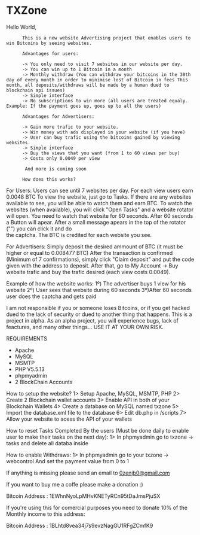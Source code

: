 # TXZone
Hello World,

          This is a new website Advertising project that enables users to win Bitcoins by seeing websites.

          Advantages for users:
         
          -> You only need to visit 7 websites in our website per day.
          -> You can win up to 1 Bitcoin in a month
          -> Monthly withdraw (You can withdraw your bitcoins in the 30th day of every month in order to minimise lost of Bitcoin in fees This month, all deposits/withdraws will be made by a human dued to blockchain api issues)
          -> Simple interface
          -> No subscriptions to win more (all users are treated equaly. Example: If the payment goes up, goes up to all the users)

          Advantages for Advertisers:

          -> Gain more trafic to your website.
          -> Win money with ads displayed in your website (if you have)
          -> User can buy trafic using the bitcoins gained by viewing websites.
          -> Simple interface
          -> Buy the views that you want (from 1 to 60 views per buy)
          -> Costs only 0.0049 per view

           And more is coming soon
 
          How does this works?

For Users:
      Users can see until 7 websites per day. For each view users earn 0.0048 BTC
      To view the website, just go to Tasks. If there are any websites available to see, you will be able to watch them and earn BTC.
      To watch the websites (when available), you will click "Open Tasks" and a website rotator will open. You need to watch that website for 60 
      seconds. After 60 seconds a Button will apear. After a small message apears in the top of the rotator ("</script>") you can click it and do  
      the captcha. The BTC is credited for each website you see.

For Advertisers:
      Simply deposit the desired ammount of BTC (it must be higher or equal to 0.008477 BTC)
      After the transaction is confirmed (Minimum of 7 confirmations), simply click "Claim deposit" and put the code given with the address to deposit.
      After that, go to My Account -> Buy website trafic and buy the trafic desired (each view costs 0.0049).

Example of how the website works:
 1º) The advertiser buys 1 view for his website
 2º) User sees that website during 60 seconds
 3º)After 60 seconds user does the captcha and gets paid
 

I am not responsible if you or someone loses Bitcoins, or if you get hacked dued to the lack of security or dued to another thing that happens.
This is a project in alpha. As an alpha project, you will experience bugs, lack of feactures, and many other things...
USE IT AT YOUR OWN RISK.


REQUIREMENTS
- Apache
- MySQL
- MSMTP
- PHP V5.5.13
- phpmyadmin
- 2 BlockChain Accounts

How to setup the website?
1> Setup Apache, MySQL, MSMTP, PHP
2> Create 2 Blockchain wallet accounts
3> Enable API in both of your Blockchain Wallets
4> Create a database on MySQL named txzone
5> Import the database.xml file to the database
6> Edit db.php in /scripts
7> Allow your website to acess the API of your wallets

How to reset Tasks Completed By the users (Must be done daily to enable user to make their tasks on the next day):
1> In phpmyadmin go to txzone -> tasks and delete all databa inside

How to enable Withdraws:
1> In phpmyadmin go to your txzone -> webcontrol And set the payment value from 0 to 1

If anything is missing please send an email to 0zenjb0@gmail.com

If you want to buy me a coffe please make a donation :)

Bitcoin Address : 1EWhnNyoLpMHvKNETyRCn95tDaJmsPjuSX


If you're using this for comercial purposes you need to donate 10% of the Monthly income to this address: 

Bitcoin Address : 1BLhtd8vea34j7s9evzNagGU1RFgZCmfK9

